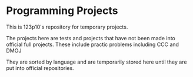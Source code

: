 # Programming Projects
This is 123p10's repository for temporary projects. 

The projects here are tests and projects that have not been made into official full projects. These include practic problems including CCC and DMOJ

They are sorted by language and are temporarily stored here until they are put into official repositories.
